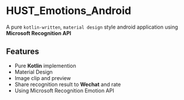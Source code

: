 # HUST_Emotions_Android

A pure `kotlin-written`, `material design` style android application using **Microsoft Recognition API**

## Features
- Pure **Kotlin** implemention
- Material Design
- Image clip and preview
- Share recognition result to **Wechat** and rate
- Using Microsoft Recognition Emotion API
